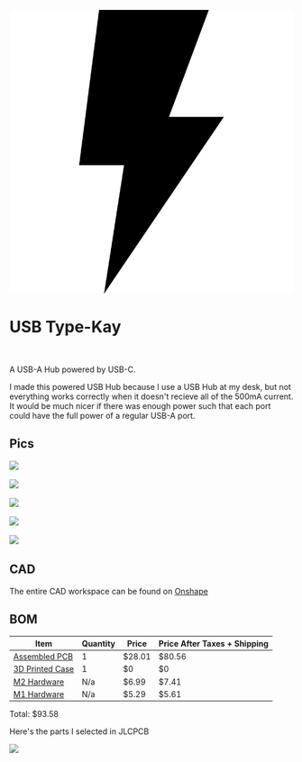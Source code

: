 ![](lightning%20icon.png)
# USB Type-Kay

<br>

A USB-A Hub powered by USB-C.

I made this powered USB Hub because I use a USB Hub at my desk, but not everything works correctly when it doesn't recieve all of the 500mA current. It would be much nicer if there was enough power such that each port could have the full power of a regular USB-A port.

## Pics

![](https://hc-cdn.hel1.your-objectstorage.com/s/v3/ecb1b275bf2d126c89fca113ef9d83c7ca213f39_image.png)

![](https://hc-cdn.hel1.your-objectstorage.com/s/v3/619558a6b68b017900f09a29cdf5f072ca89f575_image.png)

![](https://hc-cdn.hel1.your-objectstorage.com/s/v3/604b87673338a7b21b6182beeb60f702be162a40_image.png)

![](https://hc-cdn.hel1.your-objectstorage.com/s/v3/b12a386710066e2b467cfb3a0a4c7083e16862b2_image.png)

![](https://hc-cdn.hel1.your-objectstorage.com/s/v3/df82463bf533aa32375b219bfb40e11c279726ad_image.png)

## CAD

The entire CAD workspace can be found on [Onshape](https://cad.onshape.com/documents/c7f694b62a224799f4cb962e/w/0d1c46c09d0047ca434a2fd4/e/c17be9d34015dc597f20f24c?renderMode=0&uiState=688c152b25b23a519670e553)

## BOM

| Item | Quantity | Price | Price After Taxes + Shipping |
|------|----------|-------|------------------------------|
[Assembled PCB](https://github.com/Kaympe20/USB-Type-Kay/tree/main/production) | 1 | $28.01 | $80.56
[3D Printed Case](https://github.com/Kaympe20/Kaypaw96/blob/main/cad/Case.step) | 1 | $0 | $0
[M2 Hardware](https://www.amazon.com/QOOSIKICC-Assortment-Washers-Machine-Assorted/dp/B0DDY2L533) | N/a | $6.99 | $7.41
[M1 Hardware](https://www.amazon.com/Stainless-Assortment-Fasteners-Repairing-Electronics/dp/B09MS6KPN7) | N/a | $5.29 | $5.61

Total: $93.58

Here's the parts I selected in JLCPCB

![](https://hc-cdn.hel1.your-objectstorage.com/s/v3/08c6ae23581db4015b7390a61cd62b5991f8fba9_image.png)